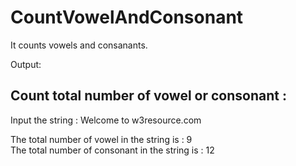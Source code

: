 # CountVowelAndConsonant
It counts vowels and consanants.


Output:



Count total number of vowel or consonant :                             
----------------------------------------------                         
Input the string : Welcome to w3resource.com                           
                                                                       
The total number of vowel in the string is : 9                         
The total number of consonant in the string is : 12 
